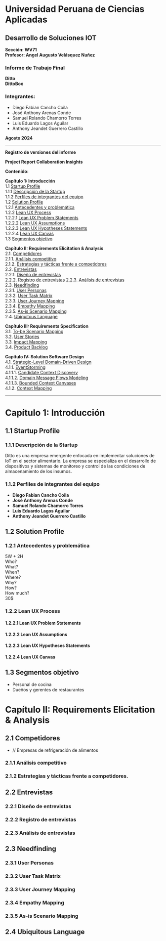 # Universidad Peruana de Ciencias Aplicadas

## Desarrollo de Soluciones IOT  
**Sección: WV71**  
**Profesor: Angel Augusto Velásquez Nuñez**  

### Informe de Trabajo Final  
**Ditto**  
**DittoBox**

### Integrantes:
- Diego Fabian Cancho Coila
- José Anthony Arenas Conde
- Samuel Rolando Chamorro Torres
- Luis Eduardo Lagos Aguilar
- Anthony Jeandet Guerrero Castillo

**Agosto 2024**

---
**Registro de versiones del informe**

**Project Report Collaboration Insights**

**Contenido:**

**Capítulo 1: Introducción**  
1.1 [Startup Profile](#11-startup-profile)  
1.1.1 [Descripción de la Startup](#111-descripción-de-la-startup)  
1.1.2 [Perfiles de integrantes del equipo](#112-perfiles-de-integrantes-del-equipo)  
1.2 [Solution Profile](#12-solution-profile)  
1.2.1 [Antecedentes y problemática](#121-antecedentes-y-problemática)  
1.2.2 [Lean UX Process](#122-lean-ux-process)  
1.2.2.1 [Lean UX Problem Statements](#1221-lean-ux-problem-statements)  
1.2.2.2 [Lean UX Assumptions](#1222-lean-ux-assumptions)  
1.2.2.3 [Lean UX Hypotheses Statements](#1223-lean-ux-hypotheses-statements)  
1.2.2.4 [Lean UX Canvas](#1224-lean-ux-canvas)  
1.3 [Segmentos objetivo](#13-segmentos-objetivo)  

**Capítulo II: Requirements Elicitation & Analysis**  
2.1. [Competidores](#21-competidores)  
2.1.1. [Análisis competitivo](#211-análisis-competitivo)  
2.1.2. [Estrategias y tácticas frente a competidores](#212-estrategias-y-tácticas-frente-a-competidores)  
2.2. [Entrevistas](#22-entrevistas)  
2.2.1. [Diseño de entrevistas](#221-diseño-de-entrevistas)  
2.2.2. [Registro de entrevistas](#222-registro-de-entrevistas)
2.2.3. [Análisis de entrevistas](#223-análisis-de-entrevistas)  
2.3. [Needfinding](#23-needfinding)  
2.3.1. [User Personas](#231-user-personas)  
2.3.2. [User Task Matrix](#232-user-task-matrix)  
2.3.3. [User Journey Mapping](#233-user-journey-mapping)  
2.3.4. [Empathy Mapping](#234-empathy-mapping)  
2.3.5. [As-is Scenario Mapping](#235-as-is-scenario-mapping)  
2.4. [Ubiquitous Language](#24-ubiquitous-language)  

**Capítulo III: Requirements Specification**  
3.1. [To-be Scenario Mapping](#31-to-be-scenario-mapping)  
3.2. [User Stories](#32-user-stories)  
3.3. [Impact Mapping](#33-impact-mapping)  
3.4. [Product Backlog](#34-product-backlog)  

**Capítulo IV: Solution Software Design**  
4.1. [Strategic-Level Domain-Driven Design](#41-strategic-level-domain-driven-design)  
4.1.1. [EventStorming](#411-eventstorming)  
4.1.1.1. [Candidate Context Discovery](#4111-candidate-context-discovery)  
4.1.1.2. [Domain Message Flows Modeling](#4112-domain-message-flows-modeling)  
4.1.1.3. [Bounded Context Canvases](#4113-bounded-context-canvases)  
4.1.2. [Context Mapping](#412-context-mapping) 

---

# Capítulo 1: Introducción  

## 1.1 Startup Profile  
### 1.1.1 Descripción de la Startup  
Ditto es una empresa emergente enfocada en implementar soluciones de IoT en el sector alimentario. La empresa se especializa en el desarrollo de dispositivos y sistemas de monitoreo y control de las condiciones de almacenamiento de los insumos.

### 1.1.2 Perfiles de integrantes del equipo
- **Diego Fabian Cancho Coila**  
- **José Anthony Arenas Conde**  
- **Samuel Rolando Chamorro Torres**  
- **Luis Eduardo Lagos Aguilar**  
- **Anthony Jeandet Guerrero Castillo**  

## 1.2 Solution Profile  
### 1.2.1 Antecedentes y problemática  

5W + 2H  
Who?  
What?  
When?  
Where?  
Why?  
How?  
How much?  
30$  

### 1.2.2 Lean UX Process  
#### 1.2.2.1 Lean UX Problem Statements  
#### 1.2.2.2 Lean UX Assumptions  
#### 1.2.2.3 Lean UX Hypotheses Statements  
#### 1.2.2.4 Lean UX Canvas  

## 1.3 Segmentos objetivo  
- Personal de cocina  
- Dueños y gerentes de restaurantes  

# Capítulo II: Requirements Elicitation & Analysis  
## 2.1 Competidores  
- // Empresas de refrigeración de alimentos

### 2.1.1 Análisis competitivo

### 2.1.2 Estrategias y tácticas frente a competidores.

## 2.2 Entrevistas

### 2.2.1 Diseño de entrevistas

### 2.2.2 Registro de entrevistas

### 2.2.3 Análisis de entrevistas

## 2.3 Needfinding

### 2.3.1 User Personas

### 2.3.2 User Task Matrix

### 2.3.3 User Journey Mapping

### 2.3.4 Empathy Mapping  

### 2.3.5 As-is Scenario Mapping

## 2.4 Ubiquitous Language

